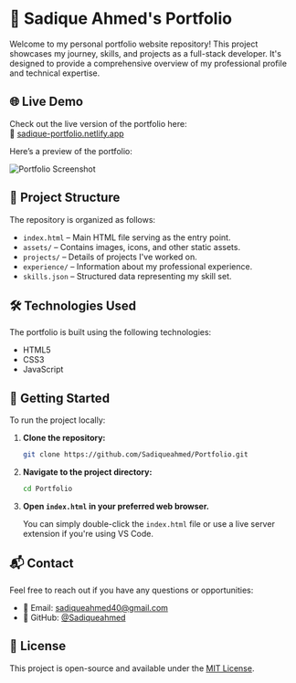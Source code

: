 # 💼 Sadique Ahmed's Portfolio

Welcome to my personal portfolio website repository! This project showcases my journey, skills, and projects as a full-stack developer. It's designed to provide a comprehensive overview of my professional profile and technical expertise.

## 🌐 Live Demo

Check out the live version of the portfolio here:  
🔗 [sadique-portfolio.netlify.app](https://sadique-portfolio.netlify.app)

Here’s a preview of the portfolio:

![Portfolio Screenshot](assets/portfolio-screenshot.png)

## 📁 Project Structure

The repository is organized as follows:

- `index.html` – Main HTML file serving as the entry point.
- `assets/` – Contains images, icons, and other static assets.
- `projects/` – Details of projects I've worked on.
- `experience/` – Information about my professional experience.
- `skills.json` – Structured data representing my skill set.

## 🛠️ Technologies Used

The portfolio is built using the following technologies:

- HTML5
- CSS3
- JavaScript

## 🚀 Getting Started

To run the project locally:

1. **Clone the repository:**

   ```bash
   git clone https://github.com/Sadiqueahmed/Portfolio.git

2. **Navigate to the project directory:**

   ```bash
   cd Portfolio

2. **Open `index.html` in your preferred web browser.**

   You can simply double-click the `index.html` file or use a live server extension if you're using VS Code.

## 📬 Contact

Feel free to reach out if you have any questions or opportunities:

- 📧 Email: [sadiqueahmed40@gmail.com](mailto:sadiqueahmed40@gmail.com)
- 💼 GitHub: [@Sadiqueahmed](https://github.com/Sadiqueahmed)

## 📄 License

This project is open-source and available under the [MIT License](LICENSE).



